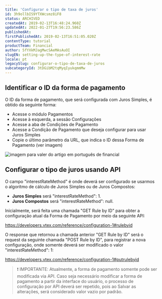 ```yaml
---
title: 'Configurar o tipo de taxa de juros'
id: 3h9ollbIS9YTXWcsmz8iF8
status: ARCHIVED
createdAt: 2019-02-13T16:48:24.960Z
updatedAt: 2022-01-27T19:56:23.586Z
publishedAt: 
firstPublishedAt: 2019-02-13T16:51:05.020Z
contentType: tutorial
productTeam: Financial
author: 5fYXkMJagMwcSAeMAsAuOI
slugEN: setting-up-the-type-of-interest-rate
locale: pt
legacySlug: configurar-o-tipo-de-taxa-de-juros
subcategoryId: 3tDGibM2tqMyqIyukqmmMw
---
```


## Identificar o ID da forma de pagamento

O ID da forma de pagamento, que será configurada com Juros Simples, é obtido da seguinte forma:

- Acesse o módulo Pagamentos
- Acesse à esquerda, a sessão Configurações
- Acesse a aba de Condições de Pagamento
- Acesse a Condição de Pagamento que deseja configurar para usar Juros Simples
- Copie o último parâmetro da URL, que indica o ID dessa Forma de Pagamento (ver imagem)

![imagem para valer do artigo em português de financial](https://images.ctfassets.net/alneenqid6w5/2Q1rgCboSZE7N9hQ5k7qlD/f179a4a58dc9c75a1154b48141d3c003/imagem_para_valer_do_artigo_em_portugu__s_de_financial.png)

## Configurar o tipo de juros usando API

O campo "interestRateMethod" é onde deverá ser configurado se usarmos o algoritmo de cálculo de Juros Simples ou de Juros Compostos:
- **Juros Simples** será "interestRateMethod": 1.
- **Juros Compostos** será "interestRateMethod": null.

Inicialmente, será feita uma chamada "GET Rule by ID" para obter a configuração atual da Forma de Pagamento por meio da seguinte API:

https://developers.vtex.com/reference/configuration-1#rulebyid

O response que retornou a chamada anterior "GET Rule by ID" será o request da seguinte chamada "POST Rule by ID", para registrar a nova configuração, onde somente deverá ser modificado o valor "interestRateMethod": 1:

https://developers.vtex.com/reference/configuration-1#putrulebyid

>❗ IMPORTANTE: Atualmente, a forma de pagamento somente pode ser modificada via API. Caso seja necessário modificar a forma de pagamento a partir da interface do usuário, o processo de configuração por API deverá ser repetido, pois ao Salvar as alterações, será considerado valor vazio por padrão.

